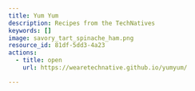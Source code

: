 ```yaml
---
title: Yum Yum
description: Recipes from the TechNatives
keywords: []
image: savory_tart_spinache_ham.png
resource_id: 81df-5dd3-4a23
actions:
  - title: open
    url: https://wearetechnative.github.io/yumyum/

---
```




